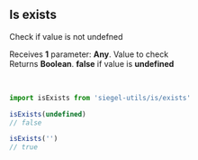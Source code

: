 ## Is exists

Check if value is not undefned<br />

Receives **1** parameter: **Any**. Value to check<br />
Returns **Boolean**. **false** if value is **undefined**

<br />

```js
import isExists from 'siegel-utils/is/exists'

isExists(undefined)
// false

isExists('')
// true
```